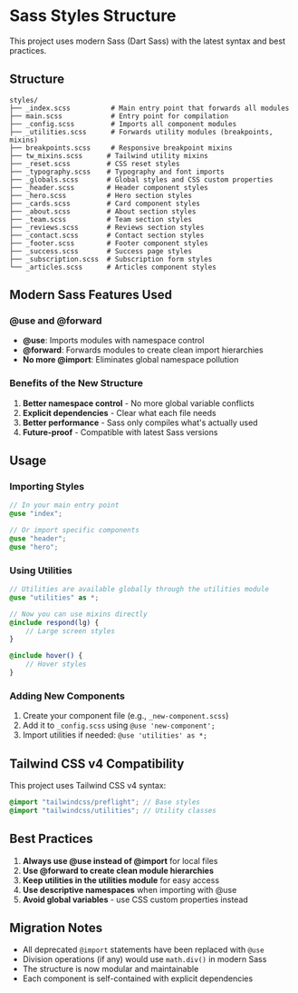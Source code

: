 # Sass Styles Structure

This project uses modern Sass (Dart Sass) with the latest syntax and best practices.

## Structure

```
styles/
├── _index.scss          # Main entry point that forwards all modules
├── main.scss            # Entry point for compilation
├── _config.scss         # Imports all component modules
├── _utilities.scss      # Forwards utility modules (breakpoints, mixins)
├── breakpoints.scss     # Responsive breakpoint mixins
├── tw_mixins.scss      # Tailwind utility mixins
├── _reset.scss         # CSS reset styles
├── _typography.scss    # Typography and font imports
├── _globals.scss       # Global styles and CSS custom properties
├── _header.scss        # Header component styles
├── _hero.scss          # Hero section styles
├── _cards.scss         # Card component styles
├── _about.scss         # About section styles
├── _team.scss          # Team section styles
├── _reviews.scss       # Reviews section styles
├── _contact.scss       # Contact section styles
├── _footer.scss        # Footer component styles
├── _success.scss       # Success page styles
├── _subscription.scss  # Subscription form styles
└── _articles.scss      # Articles component styles
```

## Modern Sass Features Used

### @use and @forward

-   **@use**: Imports modules with namespace control
-   **@forward**: Forwards modules to create clean import hierarchies
-   **No more @import**: Eliminates global namespace pollution

### Benefits of the New Structure

1. **Better namespace control** - No more global variable conflicts
2. **Explicit dependencies** - Clear what each file needs
3. **Better performance** - Sass only compiles what's actually used
4. **Future-proof** - Compatible with latest Sass versions

## Usage

### Importing Styles

```scss
// In your main entry point
@use "index";

// Or import specific components
@use "header";
@use "hero";
```

### Using Utilities

```scss
// Utilities are available globally through the utilities module
@use "utilities" as *;

// Now you can use mixins directly
@include respond(lg) {
    // Large screen styles
}

@include hover() {
    // Hover styles
}
```

### Adding New Components

1. Create your component file (e.g., `_new-component.scss`)
2. Add it to `_config.scss` using `@use 'new-component';`
3. Import utilities if needed: `@use 'utilities' as *;`

## Tailwind CSS v4 Compatibility

This project uses Tailwind CSS v4 syntax:

```scss
@import "tailwindcss/preflight"; // Base styles
@import "tailwindcss/utilities"; // Utility classes
```

## Best Practices

1. **Always use @use instead of @import** for local files
2. **Use @forward to create clean module hierarchies**
3. **Keep utilities in the utilities module** for easy access
4. **Use descriptive namespaces** when importing with @use
5. **Avoid global variables** - use CSS custom properties instead

## Migration Notes

-   All deprecated `@import` statements have been replaced with `@use`
-   Division operations (if any) would use `math.div()` in modern Sass
-   The structure is now modular and maintainable
-   Each component is self-contained with explicit dependencies

